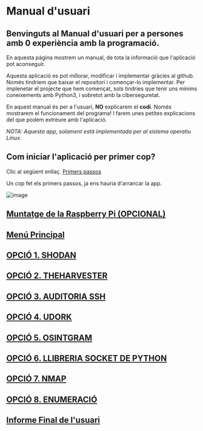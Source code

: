 # Manual d'usuari

## Benvinguts al Manual d'usuari per a persones amb 0 experiència amb la programació.

En aquesta pàgina mostrem un manual, de tota la informació que l'aplicació pot aconseguir.

Aquesta aplicació es pot millorar, modificar i implementar gràcies al github. Només tindriem que baixar el repositori i començar-lo implementar. Per implenetar el projecte que hem començat, sols tindries que tenir uns minims coneixements amb Python3, i sobretot amb la ciberseguretat.

En aquest manual és per a l'usuari, **NO** explicarem el **codi**. Només mostrarem el funcionament del programa! I farem unes petites explicacions del que podem extreure amb l'aplicació.

*NOTA: Aquesta app, solament està implementada per al sistema operatiu Linux.*

## Com iniciar l'aplicació per primer cop?
Clic al següent enllaç. [Primers passos](https://2asix-2021-22.github.io/ProjecteJSD/primersPassos)

Un cop fet els primers passos, ja ens hauria d'arrancar la app.

![image](https://user-images.githubusercontent.com/80519737/168885531-9ef3d416-e4ee-4c77-8154-bc4cf2532bf6.png)


## [Muntatge de la Raspberry Pi (OPCIONAL)](https://2asix-2021-22.github.io/ProjecteJSD/muntatgeraspberrypi)

## [Menú Principal](https://2asix-2021-22.github.io/ProjecteJSD/menuPrincipal)

## [OPCIÓ 1. SHODAN](https://2asix-2021-22.github.io/ProjecteJSD/shodan)

## [OPCIÓ 2. THEHARVESTER](https://2asix-2021-22.github.io/ProjecteJSD/theHarvester)

## [OPCIÓ 3. AUDITORIA SSH](https://2asix-2021-22.github.io/ProjecteJSD/auditoriassh)

## [OPCIÓ 4. UDORK](https://2asix-2021-22.github.io/ProjecteJSD/uDork)

## [OPCIÓ 5. OSINTGRAM](https://2asix-2021-22.github.io/ProjecteJSD/osintgram)

## [OPCIÓ 6. LLIBRERIA SOCKET DE PYTHON](https://2asix-2021-22.github.io/ProjecteJSD/socket)

## [OPCIÓ 7. NMAP](https://2asix-2021-22.github.io/ProjecteJSD/nmap)

## [OPCIÓ 8. ENUMERACIÓ](https://2asix-2021-22.github.io/ProjecteJSD/ennumeracio)

## [Informe Final de l'usuari](https://2asix-2021-22.github.io/ProjecteJSD/InformeFinalUsuari)
